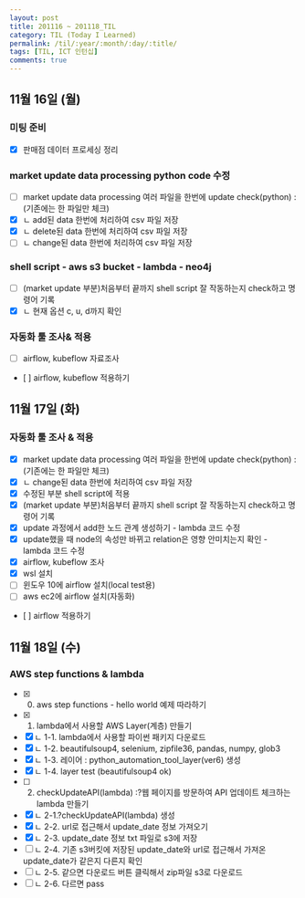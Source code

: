 ```yaml
---
layout: post
title: 201116 ~ 201118_TIL
category: TIL (Today I Learned)
permalink: /til/:year/:month/:day/:title/
tags: [TIL, ICT 인턴십]
comments: true
---
```

## 11월 16일 (월)
### 미팅 준비
- [x] 판매점 데이터 프로세싱 정리

### market update data processing python code 수정
- [ ] market update data processing 여러 파일을 한번에 update check(python) : (기존에는 한 파일만 체크)
- [x] ㄴ add된 data 한번에 처리하여 csv 파일 저장
- [x] ㄴ delete된 data 한번에 처리하여 csv 파일 저장
- [ ] ㄴ change된 data 한번에 처리하여 csv 파일 저장

### shell script - aws s3 bucket - lambda - neo4j
- [ ] (market update 부분)처음부터 끝까지 shell script 잘 작동하는지 check하고 명령어 기록
- [x] ㄴ 현재 옵션 c, u, d까지 확인

### 자동화 툴 조사& 적용
- [ ] airflow, kubeflow 자료조사
- [ ] airflow, kubeflow 적용하기

## 11월 17일 (화)
### 자동화 툴 조사 & 적용
- [x] market update data processing 여러 파일을 한번에 update check(python) : (기존에는 한 파일만 체크)
- [x] ㄴ change된 data 한번에 처리하여 csv 파일 저장
- [x] 수정된 부분 shell script에 적용
- [x] (market update 부분)처음부터 끝까지 shell script 잘 작동하는지 check하고 명령어 기록
- [x] update 과정에서 add한 노드 관계 생성하기 - lambda 코드 수정
- [x] update했을 때 node의 속성만 바뀌고 relation은 영향 안미치는지 확인 - lambda 코드 수정
- [x] airflow, kubeflow 조사
- [x] wsl 설치
- [ ] 윈도우 10에 airflow 설치(local test용)
- [ ] aws ec2에 airflow 설치(자동화)
- [ ] airflow 적용하기

## 11월 18일 (수)
### AWS step functions & lambda
- [x] 0. aws step functions - hello world 예제 따라하기
- [x] 1. lambda에서 사용할 AWS Layer(계층) 만들기
- [x] ㄴ 1-1. lambda에서 사용할 파이썬 패키지 다운로드
- [x] ㄴ 1-2. beautifulsoup4, selenium, zipfile36, pandas, numpy, glob3
- [x] ㄴ 1-3. 레이어 : python_automation_tool_layer(ver6) 생성
- [x] ㄴ 1-4. layer test (beautifulsoup4 ok)
- [ ] 2. checkUpdateAPI(lambda) :?웹 페이지를 방문하여 API 업데이트 체크하는 lambda 만들기
- [x] ㄴ 2-1.?checkUpdateAPI(lambda) 생성
- [x] ㄴ 2-2. url로 접근해서 update_date 정보 가져오기
- [x] ㄴ 2-3. update_date 정보 txt 파일로 s3에 저장
- [ ] ㄴ 2-4. 기존 s3버킷에 저장된 update_date와 url로 접근해서 가져온 update_date가 같은지 다른지 확인
- [ ] ㄴ 2-5. 같으면 다운로드 버튼 클릭해서 zip파일 s3로 다운로드
- [ ] ㄴ 2-6. 다르면 pass
